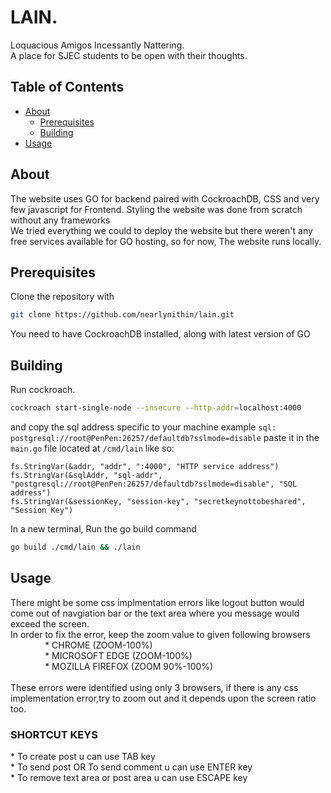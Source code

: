 # LAIN.
Loquacious Amigos Incessantly Nattering.<br>
A place for SJEC students to be open with their thoughts.

## Table of Contents
- [About](#about)
  - [Prerequisites](#prerequisites)
  - [Building](#building)
- [Usage](#usage)

## About
The website uses GO for backend paired with CockroachDB, CSS and very few javascript for Frontend. Styling the website was done from scratch without any frameworks<br>
We tried everything we could to deploy the website but there weren't any free services available for GO hosting, so for now, The website runs locally.


## Prerequisites
Clone the repository with
```bash
git clone https://github.com/nearlynithin/lain.git
```
You need to have CockroachDB installed, along with latest version of GO

## Building
Run cockroach.
```bash
cockroach start-single-node --insecure --http-addr=localhost:4000
```
and copy the sql address specific to your machine
example ```sql:              postgresql://root@PenPen:26257/defaultdb?sslmode=disable```
paste it in the ```main.go``` file located at ```/cmd/lain``` like so:
```
fs.StringVar(&addr, "addr", ":4000", "HTTP service address")
fs.StringVar(&sqlAddr, "sql-addr", "postgresql://root@PenPen:26257/defaultdb?sslmode=disable", "SQL address")
fs.StringVar(&sessionKey, "session-key", "secretkeynottobeshared", "Session Key")
```

In a new terminal, Run the go build command
```bash
go build ./cmd/lain && ./lain
```

## Usage
<P>There might be some css implmentation errors like logout button would come out of navgiation bar or the text area where you message would exceed the screen.  <br>In order to fix the error, keep the zoom value to given following browsers <br>&nbsp &nbsp &nbsp &nbsp &nbsp &nbsp &nbsp * CHROME (ZOOM-100%) <BR> &nbsp &nbsp &nbsp &nbsp &nbsp &nbsp &nbsp * MICROSOFT EDGE (ZOOM-100%) <BR> &nbsp &nbsp &nbsp &nbsp &nbsp &nbsp &nbsp * MOZILLA FIREFOX (ZOOM 90%-100%)<BR> &nbsp &nbsp &nbsp &nbsp &nbsp &nbsp <br> These errors were identified using only 3 browsers, if there is any css implementation error,try to zoom out and it depends upon the screen ratio too. </P> 
<h3>SHORTCUT KEYS</h3>
* To create post u can use TAB key <br> * To send post OR To send comment u can use ENTER key <BR> * To remove text area or post area u can use ESCAPE key
